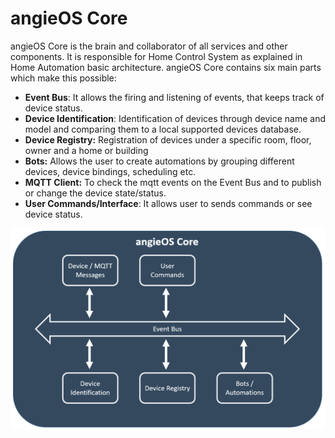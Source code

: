 # angieOS Core

angieOS Core is the brain and collaborator of all services and other components. It is responsible for Home Control System as explained in Home Automation basic architecture. angieOS Core contains six main parts which make this possible:

* **Event Bus**: It allows the firing and listening of events, that keeps track of device status.
* **Device Identification**: Identification of devices through device name and model and comparing them to a local supported devices database.
* **Device Registry:** Registration of devices under a specific room, floor, owner and a home or building
* **Bots:** Allows the user to create automations by grouping different devices, device bindings, scheduling etc.
* **MQTT Client:** To check the mqtt events on the Event Bus and to publish or change the device state/status.
*  **User Commands/Interface**: It allows user to sends commands or see device status.

![angieOS Core Diagram](../../../.gitbook/assets/image%20%284%29.png)

